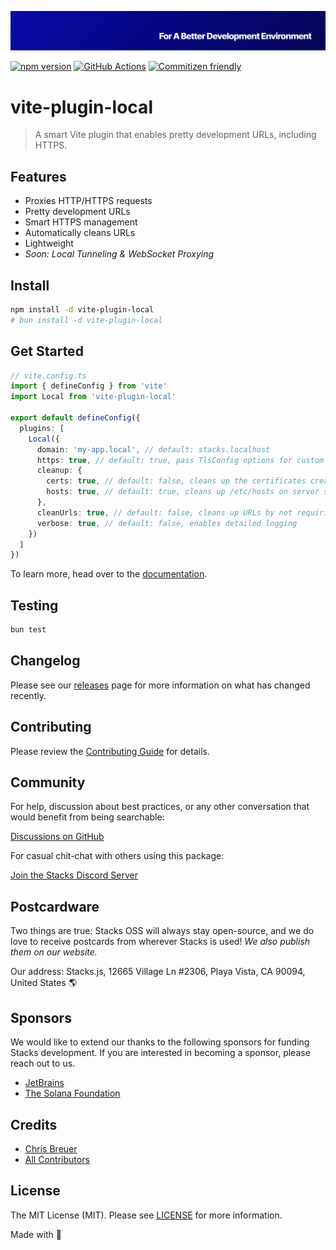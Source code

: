 <p align="center"><img src=".github/art/cover.jpg" alt="Social Card of this repo"></p>

[![npm version][npm-version-src]][npm-version-href]
[![GitHub Actions][github-actions-src]][github-actions-href]
[![Commitizen friendly](https://img.shields.io/badge/commitizen-friendly-brightgreen.svg)](http://commitizen.github.io/cz-cli/)
<!-- [![npm downloads][npm-downloads-src]][npm-downloads-href] -->
<!-- [![Codecov][codecov-src]][codecov-href] -->

# vite-plugin-local

> A smart Vite plugin that enables pretty development URLs, including HTTPS.

## Features

- Proxies HTTP/HTTPS requests
- Pretty development URLs
- Smart HTTPS management
- Automatically cleans URLs
- Lightweight
- _Soon: Local Tunneling & WebSocket Proxying_

## Install

```bash
npm install -d vite-plugin-local
# bun install -d vite-plugin-local
```

## Get Started

```ts
// vite.config.ts
import { defineConfig } from 'vite'
import Local from 'vite-plugin-local'

export default defineConfig({
  plugins: [
    Local({
      domain: 'my-app.local', // default: stacks.localhost
      https: true, // default: true, pass TlsConfig options for custom certificates
      cleanup: {
        certs: true, // default: false, cleans up the certificates created on server shutdown
        hosts: true, // default: true, cleans up /etc/hosts on server shutdown
      },
      cleanUrls: true, // default: false, cleans up URLs by not requiring the .html extension
      verbose: true, // default: false, enables detailed logging
    })
  ]
})
```

To learn more, head over to the [documentation](https://docs.stackjs.org/).

## Testing

```bash
bun test
```

## Changelog

Please see our [releases](https://github.com/stacksjs/vite-plugin-local/releases) page for more information on what has changed recently.

## Contributing

Please review the [Contributing Guide](https://github.com/stacksjs/contributing) for details.

## Community

For help, discussion about best practices, or any other conversation that would benefit from being searchable:

[Discussions on GitHub](https://github.com/stacksjs/stacks/discussions)

For casual chit-chat with others using this package:

[Join the Stacks Discord Server](https://discord.gg/stacksjs)

## Postcardware

Two things are true: Stacks OSS will always stay open-source, and we do love to receive postcards from wherever Stacks is used! _We also publish them on our website._

Our address: Stacks.js, 12665 Village Ln #2306, Playa Vista, CA 90094, United States 🌎

## Sponsors

We would like to extend our thanks to the following sponsors for funding Stacks development. If you are interested in becoming a sponsor, please reach out to us.

- [JetBrains](https://www.jetbrains.com/)
- [The Solana Foundation](https://solana.com/)

## Credits

- [Chris Breuer](https://github.com/chrisbbreuer)
- [All Contributors](https://github.com/stacksjs/vite-plugin-local/contributors)

## License

The MIT License (MIT). Please see [LICENSE](https://github.com/stacksjs/stacks/tree/main/LICENSE.md) for more information.

Made with 💙

<!-- Badges -->
[npm-version-src]: https://img.shields.io/npm/v/vite-plugin-local?style=flat-square
[npm-version-href]: https://npmjs.com/package/vite-plugin-local
[github-actions-src]: https://img.shields.io/github/actions/workflow/status/stacksjs/vite-plugin-local/ci.yml?style=flat-square&branch=main
[github-actions-href]: https://github.com/stacksjs/vite-plugin-local/actions?query=workflow%3Aci

<!-- [codecov-src]: https://img.shields.io/codecov/c/gh/stacksjs/vite-plugin-local/main?style=flat-square
[codecov-href]: https://codecov.io/gh/stacksjs/vite-plugin-local -->
